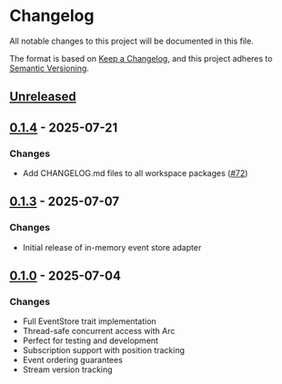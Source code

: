 # Changelog

All notable changes to this project will be documented in this file.

The format is based on [Keep a Changelog](https://keepachangelog.com/en/1.0.0/),
and this project adheres to [Semantic Versioning](https://semver.org/spec/v2.0.0.html).

## [Unreleased]

## [0.1.4](https://github.com/jwilger/eventcore/compare/v0.1.3...v0.1.4) - 2025-07-21

### Changes

- Add CHANGELOG.md files to all workspace packages ([#72](https://github.com/jwilger/eventcore/pull/72))

## [0.1.3] - 2025-07-07

### Changes
- Initial release of in-memory event store adapter

## [0.1.0] - 2025-07-04

### Changes
- Full EventStore trait implementation
- Thread-safe concurrent access with Arc<RwLock>
- Perfect for testing and development
- Subscription support with position tracking
- Event ordering guarantees
- Stream version tracking

[unreleased]: https://github.com/jwilger/eventcore/compare/v0.1.3...HEAD
[0.1.3]: https://github.com/jwilger/eventcore/releases/tag/v0.1.3
[0.1.0]: https://github.com/jwilger/eventcore/releases/tag/v0.1.0